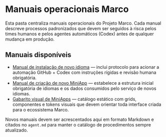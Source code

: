 # Manuais operacionais Marco

Esta pasta centraliza manuais operacionais do Projeto Marco. Cada manual descreve
processos padronizados que devem ser seguidos à risca pelos times humanos e
pelos agentes automáticos (Codex) antes de qualquer mudança em produção.

## Manuais disponíveis

- [Manual de instalação de novo idioma](./novo-idioma.md) — inclui protocolo
  para acionar a automação GitHub + Codex com instruções rígidas e revisão
  humana obrigatória.
- [Manual de criação de novo MiniApp](./novo-miniapp.md) — estabelece a
  estrutura inicial obrigatória de idiomas e os dados consumidos pelo serviço de
  novos idiomas.
- [Gabarito visual de MiniApps](./gabarito_visual.html) — catálogo estático com
  grids, componentes e tokens visuais que devem orientar toda interface criada
  para o ecossistema Marco.

Novos manuais devem ser acrescentados aqui em formato Markdown e citados no
`agent.md` para manter o catálogo de procedimentos sempre atualizado.
